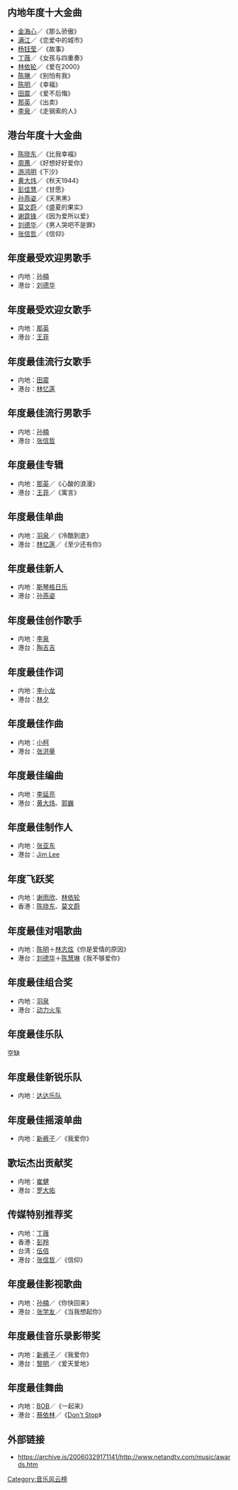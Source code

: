 ## 内地年度十大金曲

  - [金海心](../Page/金海心.md "wikilink")／《那么骄傲》
  - [满江](https://zh.wikipedia.org/wiki/满江 "wikilink")／《恋爱中的城市》
  - [杨钰莹](../Page/杨钰莹.md "wikilink")／《故事》
  - [丁薇](https://zh.wikipedia.org/wiki/丁薇 "wikilink")／《女孩与四重奏》
  - [林依轮](../Page/林依轮.md "wikilink")／《爱在2000》
  - [陈琳](https://zh.wikipedia.org/wiki/陈琳 "wikilink")／《别怕有我》
  - [陈明](https://zh.wikipedia.org/wiki/陈明 "wikilink")／《幸福》
  - [田震](../Page/田震.md "wikilink")／《爱不后悔》
  - [那英](../Page/那英.md "wikilink")／《出卖》
  - [李泉](../Page/李泉.md "wikilink")／《走钢索的人》

## 港台年度十大金曲

  - [陈晓东](https://zh.wikipedia.org/wiki/陈晓东 "wikilink")／《比我幸福》
  - [周蕙](https://zh.wikipedia.org/wiki/周蕙 "wikilink")／《好想好好爱你》
  - [游鸿明](https://zh.wikipedia.org/wiki/游鸿明 "wikilink")《下沙》
  - [黄大炜](https://zh.wikipedia.org/wiki/黄大炜 "wikilink")／《秋天1944》
  - [彭佳慧](../Page/彭佳慧.md "wikilink")／《甘愿》
  - [孙燕姿](../Page/孙燕姿.md "wikilink")／《天黑黑》
  - [莫文蔚](../Page/莫文蔚.md "wikilink")／《盛夏的果实》
  - [谢霆锋](https://zh.wikipedia.org/wiki/谢霆锋 "wikilink")／《因为爱所以爱》
  - [刘德华](https://zh.wikipedia.org/wiki/刘德华 "wikilink")／《男人哭吧不是罪》
  - [张信哲](https://zh.wikipedia.org/wiki/张信哲 "wikilink")／《信仰》

## 年度最受欢迎男歌手

  - 内地：[孙楠](../Page/孙楠.md "wikilink")
  - 港台：[刘德华](https://zh.wikipedia.org/wiki/刘德华 "wikilink")

## 年度最受欢迎女歌手

  - 内地：[那英](../Page/那英.md "wikilink")
  - 港台：[王菲](../Page/王菲.md "wikilink")

## 年度最佳流行女歌手

  - 内地：[田震](../Page/田震.md "wikilink")
  - 港台：[林忆莲](https://zh.wikipedia.org/wiki/林忆莲 "wikilink")

## 年度最佳流行男歌手

  - 内地：[孙楠](../Page/孙楠.md "wikilink")
  - 港台：[张信哲](https://zh.wikipedia.org/wiki/张信哲 "wikilink")

## 年度最佳专辑

  - 内地：[那英](../Page/那英.md "wikilink")／《心酸的浪漫》
  - 港台：[王菲](../Page/王菲.md "wikilink")／《寓言》

## 年度最佳单曲

  - 内地：[羽泉](https://zh.wikipedia.org/wiki/羽泉 "wikilink")／《冷酷到底》
  - 港台：[林忆莲](https://zh.wikipedia.org/wiki/林忆莲 "wikilink")／《至少还有你》

## 年度最佳新人

  - 内地：[斯琴格日乐](../Page/斯琴格日乐.md "wikilink")
  - 港台：[孙燕姿](../Page/孙燕姿.md "wikilink")

## 年度最佳创作歌手

  - 内地：[李泉](../Page/李泉.md "wikilink")
  - 港台：[陶吉吉](https://zh.wikipedia.org/wiki/陶吉吉 "wikilink")

## 年度最佳作词

  - 内地：[李小龙](../Page/李小龙.md "wikilink")
  - 港台：[林夕](../Page/林夕.md "wikilink")

## 年度最佳作曲

  - 内地：[小柯](https://zh.wikipedia.org/wiki/小柯 "wikilink")
  - 港台：[张洪量](https://zh.wikipedia.org/wiki/张洪量 "wikilink")

## 年度最佳编曲

  - 内地：[李延亮](https://zh.wikipedia.org/wiki/李延亮 "wikilink")
  - 港台：[黄大炜](https://zh.wikipedia.org/wiki/黄大炜 "wikilink")、[郭巍](https://zh.wikipedia.org/wiki/郭巍 "wikilink")

## 年度最佳制作人

  - 内地：[张亚东](https://zh.wikipedia.org/wiki/张亚东 "wikilink")
  - 港台：[Jim Lee](https://zh.wikipedia.org/wiki/Jim_Lee "wikilink")

## 年度飞跃奖

  - 内地：[谢雨欣](../Page/谢雨欣.md "wikilink")、[林依轮](../Page/林依轮.md "wikilink")
  - 香港：[陈晓东](https://zh.wikipedia.org/wiki/陈晓东 "wikilink")、[莫文蔚](../Page/莫文蔚.md "wikilink")

## 年度最佳对唱歌曲

  - 内地：[陈明](https://zh.wikipedia.org/wiki/陈明 "wikilink")＋[林志炫](../Page/林志炫.md "wikilink")《你是爱情的原因》
  - 港台：[刘德华](https://zh.wikipedia.org/wiki/刘德华 "wikilink")＋[陈慧琳](https://zh.wikipedia.org/wiki/陈慧琳 "wikilink")《我不够爱你》

## 年度最佳组合奖

  - 内地：[羽泉](https://zh.wikipedia.org/wiki/羽泉 "wikilink")
  - 港台：[动力火车](https://zh.wikipedia.org/wiki/动力火车 "wikilink")

## 年度最佳乐队

空缺

## 年度最佳新锐乐队

  - 内地：[达达乐队](https://zh.wikipedia.org/wiki/达达乐队 "wikilink")

## 年度最佳摇滚单曲

  - 内地：[新裤子](https://zh.wikipedia.org/wiki/新裤子 "wikilink")／《我爱你》

## 歌坛杰出贡献奖

  - 内地：[崔健](../Page/崔健.md "wikilink")
  - 港台：[罗大佑](https://zh.wikipedia.org/wiki/罗大佑 "wikilink")

## 传媒特别推荐奖

  - 内地：[丁薇](https://zh.wikipedia.org/wiki/丁薇 "wikilink")
  - 香港：[彭羚](../Page/彭羚.md "wikilink")
  - 台湾：[伍佰](../Page/伍佰.md "wikilink")
  - 港台：[张信哲](https://zh.wikipedia.org/wiki/张信哲 "wikilink")／《信仰》

## 年度最佳影视歌曲

  - 内地：[孙楠](../Page/孙楠.md "wikilink")／《你快回来》
  - 港台：[张学友](../Page/张学友.md "wikilink")／《当我想起你》

## 年度最佳音乐录影带奖

  - 内地：[新裤子](https://zh.wikipedia.org/wiki/新裤子 "wikilink")／《我爱你》
  - 港台：[黎明](../Page/黎明.md "wikilink")／《爱天爱地》

## 年度最佳舞曲

  - 内地：[BOB](https://zh.wikipedia.org/wiki/BOB "wikilink")／《一起来》
  - 港台：[蔡依林](../Page/蔡依林.md "wikilink")／《[Don't
    Stop](https://zh.wikipedia.org/wiki/Don't_Stop_\(歌曲\) "wikilink")》

## 外部链接

  - <https://archive.is/20060329171141/http://www.netandtv.com/music/awards.htm>

[Category:音乐风云榜](https://zh.wikipedia.org/wiki/Category:音乐风云榜 "wikilink")